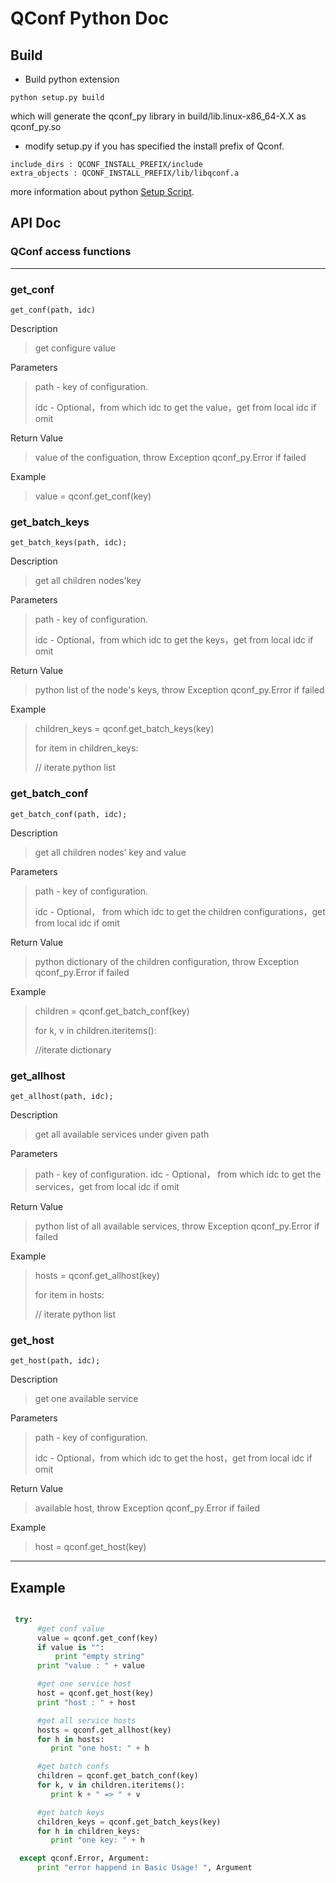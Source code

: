 QConf Python Doc
=====
## Build
- Build python extension
``` shell
python setup.py build
```
which will generate the qconf_py library in build/lib.linux-x86_64-X.X as qconf_py.so

- modify setup.py if you has specified the install prefix of Qconf.
``` shell
include_dirs : QCONF_INSTALL_PREFIX/include
extra_objects : QCONF_INSTALL_PREFIX/lib/libqconf.a
```

more information about python [Setup Script](https://docs.python.org/2/distutils/setupscript.html).

## API Doc


### QConf access functions 

----

### get_conf

`get_conf(path, idc)`

Description
>get configure value

Parameters
>path - key of configuration.
>
>idc - Optional，from which idc to get the value，get from local idc if  omit

Return Value
>value of the configuation, throw Exception qconf_py.Error if failed 
 
Example 
 >value = qconf.get_conf(key) 

### get_batch_keys

`get_batch_keys(path, idc);`

Description

>get all children nodes'key

Parameters
>path - key of configuration.
>
>idc - Optional，from which idc to get the keys，get from local idc if  omit

Return Value
>python list of the node's keys, throw Exception qconf_py.Error if failed 
 
Example 
 >children_keys = qconf.get_batch_keys(key)
 >
 > for item in children_keys:
 >
 > // iterate python list


### get_batch_conf

`get_batch_conf(path, idc);`

Description
>get all children nodes' key and value

Parameters
>path - key of configuration.
>
>idc - Optional， from which idc to get the children configurations，get from local idc if  omit

Return Value
>python dictionary of the children configuration, throw Exception qconf_py.Error if failed 
 
 Example 
 >children = qconf.get_batch_conf(key)
 >
 >for k, v in children.iteritems():
 >
 >//iterate dictionary

### get_allhost

`get_allhost(path, idc);`

Description
>get all available services under given path

Parameters
>path - key of configuration.
>idc - Optional， from which idc to get the services，get from local idc if  omit

Return Value
>python list of all available services, throw Exception qconf_py.Error if failed 
 
Example 
>hosts = qconf.get_allhost(key)
>
> for item in hosts:
>
> // iterate python list

### get_host

`get_host(path, idc);`

Description
>get one available service

Parameters
>path - key of configuration.
>
>idc - Optional，from which idc to get the host，get from local idc if  omit

Return Value
>available host, throw Exception qconf_py.Error if failed
 
Example 
>host = qconf.get_host(key)

---
## Example

``` python

 try:
      #get conf value
      value = qconf.get_conf(key)
      if value is "":
          print "empty string"
      print "value : " + value

      #get one service host
      host = qconf.get_host(key)
      print "host : " + host

      #get all service hosts
      hosts = qconf.get_allhost(key)
      for h in hosts:
         print "one host: " + h

      #get batch confs
      children = qconf.get_batch_conf(key)
      for k, v in children.iteritems():
         print k + " => " + v

      #get batch keys
      children_keys = qconf.get_batch_keys(key)
      for h in children_keys:
         print "one key: " + h

  except qconf.Error, Argument:
      print "error happend in Basic Usage! ", Argument
```
